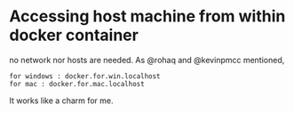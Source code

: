 ---
---
# Accessing host machine from within docker container

no network nor hosts are needed. As @rohaq and @kevinpmcc mentioned,
```
for windows : docker.for.win.localhost
for mac : docker.for.mac.localhost
```
It works like a charm for me.